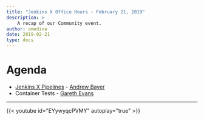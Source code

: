 ```yaml
---
title: "Jenkins X Office Hours - February 21, 2019"
description: >
    A recap of our Community event.
author: omedina
date: 2019-02-21
type: docs
---
```


# Agenda

- [Jenkins X Pipelines](/architecture/jenkins-x-pipelines) - [Andrew Bayer](https://github.com/abayer)
- Container Tests - [Gareth Evans](https://twitter.com/garethbryncyn)

---

{{< youtube id="EYywyqcPVMY" autoplay="true" >}}
